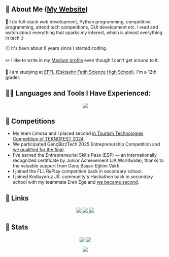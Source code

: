 
## 🚀 About Me ([My Website](https://alper-bayraktar.vercel.app/))
 
🧠 I do full-stack web development, Python programming, competitive programming, attend tech competitions, GUI development etc. I read and watch about everything that sparks my interest, which is almost everything in tech :)

🕔 It's been about 6 years since I started coding.

✏️ I like to write in my [Medium profile](https://medium.com/@alperbayraktar12) even though I can't get around to it.

📖 I am studying at [EFFL (Eskişehir Fatih Science High School)](https://fatihfenlisesi.meb.k12.tr). I'm a 12th grader.

## 👩‍💻 Languages and Tools I Have Experienced:

<p align="center">
    <img src="https://skillicons.dev/icons?i=c,cpp,html,css,js,express,git,github,nextjs,postgres,prisma,py,react,sqlite,supabase,ts,vscode,go&perline=9" />
</p>

## 🥇 Competitions

-   My team Limosa and I placed second [in Tourism Technologies Competition of TEKNOFEST 2024](https://www.linkedin.com/posts/alper-bayraktar-1377a0280_teknofest2024-innovation-teamspirit-activity-7249425326898892800-iwY6?utm_source=share&utm_medium=member_desktop&rcm=ACoAAER1vrsBvZcz0Y2L1qQS-oZIrZDQr0_Dq9I).
-   We participated GençBizzTech 2025 Entreprenurship Competition and [we qualified for the final](https://www.instagram.com/p/DJjwy8lMcoPhDJvConp8EnUz5Yt_vHmq0OLl_00/?img_index=1).
-   I've earned the Entrepreneurial Skills Pass (ESP) — an internationally recognized certificate by Junior Achievement (JA Worldwide), thanks to the valuable support from Genç Başarı Eğitim Vakfı.
-   I joined the FLL RePlay competition back in secondary school.
-   I joined Kodluyoruz JR. community's Hackathon back in secondary school with my teammate Eren Ege and [we became second](https://www.instagram.com/p/CSMs3OhjvKb).

## 🔗 Links

<div align="center">

<a href="https://alper-bayraktar.vercel.app/" >
<img src="https://img.shields.io/badge/my_website-000000?style=for-the-badge&logo=About.me&logoColor=white"/>
</a>

<a href="https://www.instagram.com/alpr10s">
<img src="https://img.shields.io/badge/instagram-purple?style=for-the-badge&logo=instagram&logoColor=white" />
</a>

<a href="https://www.linkedin.com/in/alper-bayraktar-1377a0280/">
<img src="https://img.shields.io/badge/LinkedIn-0077B5?style=for-the-badge&logo=linkedin&logoColor=white" />
</a>

</div>

## 📜 Stats

<div align="center">
<img align="center" src="https://github-readme-stats.vercel.app/api?username=AlperBayraktar&show_icons=true&rank_icon=github&theme=transparent" />
<img align="center" src="https://github-readme-streak-stats.herokuapp.com/?user=alperbayraktar&theme=transparent"/></p>
</div>

<div align="center">
<img src="https://github-readme-stats.vercel.app/api/top-langs/?username=AlperBayraktar&show_icons=true&theme=transparent&layout=compact" />
</div>
